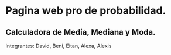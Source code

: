 # Pagina web pro de probabilidad.
## Calculadora de Media, Mediana y Moda.

Integrantes: David, Beni, Eitan, Alexa, Alexis
